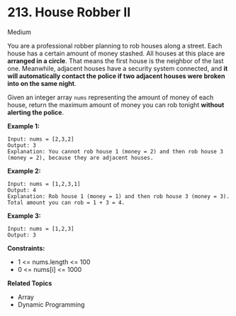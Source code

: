 # 213. House Robber II

Medium

You are a professional robber planning to rob houses along a street. Each house has a certain amount of money stashed. All houses at this place are **arranged in a circle**. That means the first house is the neighbor of the last one. Meanwhile, adjacent houses have a security system connected, and **it will automatically contact the police if two adjacent houses were broken into on the same night**.

Given an integer array `nums` representing the amount of money of each house, return the maximum amount of money you can rob tonight **without alerting the police**.

 

**Example 1:**
```
Input: nums = [2,3,2]
Output: 3
Explanation: You cannot rob house 1 (money = 2) and then rob house 3 (money = 2), because they are adjacent houses.
```
**Example 2:**
```
Input: nums = [1,2,3,1]
Output: 4
Explanation: Rob house 1 (money = 1) and then rob house 3 (money = 3).
Total amount you can rob = 1 + 3 = 4.
```
**Example 3:**
```
Input: nums = [1,2,3]
Output: 3
``` 

**Constraints:**

- 1 <= nums.length <= 100
- 0 <= nums[i] <= 1000

**Related Topics**
- Array
- Dynamic Programming